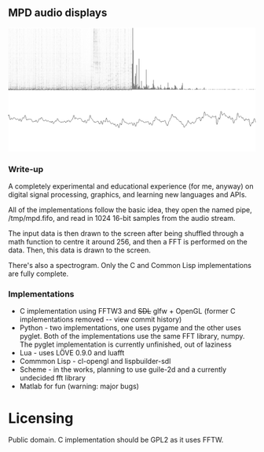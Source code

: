 ## MPD audio displays

![Lisp MPD Visualizer](fft.png "Lisp MPD Visualizer")

### Write-up
A completely experimental and educational experience (for me, anyway)
on digital signal processing, graphics, and learning new languages and APIs.

All of the implementations follow the basic idea, they open the named pipe,
/tmp/mpd.fifo, and read in 1024 16-bit samples from the audio stream.

The input data is then drawn to the screen after being shuffled through a math
function to centre it around 256, and then a FFT is performed on the data.
Then, this data is drawn to the screen.

There's also a spectrogram. Only the C and Common Lisp implementations are
fully complete.

### Implementations
- C implementation using FFTW3 and ~~SDL~~ glfw + OpenGL
(former C implementations removed -- view commit history)
- Python - two implementations, one uses pygame and the other uses pyglet.
Both of the implementations use the same FFT library, numpy.
The pyglet implementation is currently unfinished, out of laziness
- Lua - uses LÖVE 0.9.0 and luafft
- Commmon Lisp - cl-opengl and lispbuilder-sdl
- Scheme - in the works, planning to use guile-2d and a currently undecided fft library
- Matlab for fun (warning: major bugs)

# Licensing
Public domain.
C implementation should be GPL2 as it uses FFTW.

